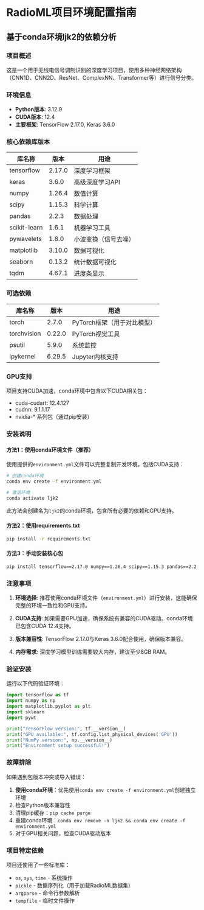# RadioML项目环境配置指南

## 基于conda环境ljk2的依赖分析

### 项目概述
这是一个用于无线电信号调制识别的深度学习项目，使用多种神经网络架构（CNN1D、CNN2D、ResNet、ComplexNN、Transformer等）进行信号分类。

### 环境信息
- **Python版本**: 3.12.9
- **CUDA版本**: 12.4
- **主要框架**: TensorFlow 2.17.0, Keras 3.6.0

### 核心依赖库版本

| 库名称 | 版本 | 用途 |
|--------|------|------|
| tensorflow | 2.17.0 | 深度学习框架 |
| keras | 3.6.0 | 高级深度学习API |
| numpy | 1.26.4 | 数值计算 |
| scipy | 1.15.3 | 科学计算 |
| pandas | 2.2.3 | 数据处理 |
| scikit-learn | 1.6.1 | 机器学习工具 |
| pywavelets | 1.8.0 | 小波变换（信号去噪） |
| matplotlib | 3.10.0 | 数据可视化 |
| seaborn | 0.13.2 | 统计数据可视化 |
| tqdm | 4.67.1 | 进度条显示 |

### 可选依赖

| 库名称 | 版本 | 用途 |
|--------|------|------|
| torch | 2.7.0 | PyTorch框架（用于对比模型） |
| torchvision | 0.22.0 | PyTorch视觉工具 |
| psutil | 5.9.0 | 系统监控 |
| ipykernel | 6.29.5 | Jupyter内核支持 |

### GPU支持
项目支持CUDA加速，conda环境中包含以下CUDA相关包：
- cuda-cudart: 12.4.127
- cudnn: 9.1.1.17
- nvidia-* 系列包（通过pip安装）

### 安装说明

#### 方法1：使用conda环境文件（推荐）
使用提供的`environment.yml`文件可以完整复制开发环境，包括CUDA支持：

```bash
# 创建conda环境
conda env create -f environment.yml

# 激活环境
conda activate ljk2
```

此方法会创建名为`ljk2`的conda环境，包含所有必要的依赖和GPU支持。

#### 方法2：使用requirements.txt
```bash
pip install -r requirements.txt
```

#### 方法3：手动安装核心包
```bash
pip install tensorflow==2.17.0 numpy==1.26.4 scipy==1.15.3 pandas==2.2.3 scikit-learn==1.6.1 pywavelets==1.8.0 matplotlib==3.10.0 seaborn==0.13.2 tqdm==4.67.1 keras==3.6.0
```

### 注意事项

1. **环境选择**: 推荐使用conda环境文件（`environment.yml`）进行安装，这能确保完整的环境一致性和GPU支持。

2. **CUDA支持**: 如果需要GPU加速，确保系统有兼容的CUDA驱动。conda环境已包含CUDA 12.4支持。

3. **版本兼容性**: TensorFlow 2.17.0与Keras 3.6.0配合使用，确保版本兼容。

4. **内存需求**: 深度学习模型训练需要较大内存，建议至少8GB RAM。

### 验证安装
运行以下代码验证环境：

```python
import tensorflow as tf
import numpy as np
import matplotlib.pyplot as plt
import sklearn
import pywt

print("TensorFlow version:", tf.__version__)
print("GPU available:", tf.config.list_physical_devices('GPU'))
print("NumPy version:", np.__version__)
print("Environment setup successful!")
```

### 故障排除

如果遇到包版本冲突或导入错误：

1. **使用conda环境**：优先使用`conda env create -f environment.yml`创建独立环境
2. 检查Python版本兼容性
3. 清理pip缓存：`pip cache purge`
4. 重建conda环境：`conda env remove -n ljk2 && conda env create -f environment.yml`
5. 对于GPU相关问题，检查CUDA驱动版本

### 项目特定依赖

项目还使用了一些标准库：
- `os`, `sys`, `time` - 系统操作
- `pickle` - 数据序列化（用于加载RadioML数据集）
- `argparse` - 命令行参数解析
- `tempfile` - 临时文件操作
